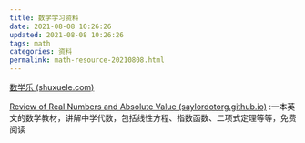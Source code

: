 ```yaml
---
title: 数学学习资料
date: 2021-08-08 10:26:26
updated: 2021-08-08 10:26:26
tags: math
categories: 资料
permalink: math-resource-20210808.html
---
```


[数学乐 (shuxuele.com)](https://www.shuxuele.com/index.html)

[Review of Real Numbers and Absolute Value (saylordotorg.github.io)](https://saylordotorg.github.io/text_intermediate-algebra/s04-01-review-of-real-numbers-and-abs.html) :一本英文的数学教材，讲解中学代数，包括线性方程、指数函数、二项式定理等等，免费阅读
